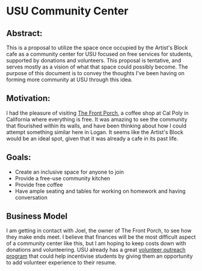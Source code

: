 # USU Community Center

## Abstract:

This is a proposal to utilize the space once occupied by the Artist's Block cafe as a community center for USU focused on free services for students, supported by donations and volunteers. This proposal is tentative, and serves mostly as a vision of what that space could possibly become. The purpose of this document is to convey the thoughts I've been having on forming more community at USU through this idea.

## Motivation:

I had the pleasure of visiting [The Front Porch](https://www.frontporchslo.org/), a coffee shop at Cal Poly in California where everything is free. It was amazing to see the community that flourished within its walls, and have been thinking about how I could attempt something similar here in Logan. It seems like the Artist's Block would be an ideal spot, given that it was already a cafe in its past life.

## Goals:
* Create an inclusive space for anyone to join
* Provide a free-use community kitchen
* Provide free coffee
* Have ample seating and tables for working on homework and having conversation

## Business Model
I am getting in contact with Joel, the owner of The Front Porch, to see how they make ends meet. I believe that finances will be the most difficult aspect of a community center like this, but I am hoping to keep costs down with donations and volunteering. USU already has a great [volunteer outreach program](https://orgsync.com/login/utah-state-university) that could help incentivise students by giving them an opportunity to add volunteer experience to their resume.

